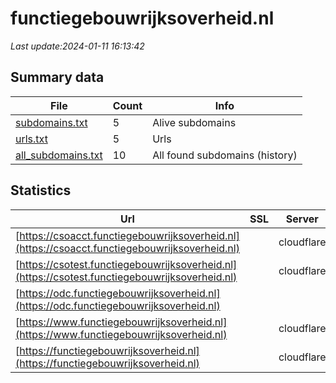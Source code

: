 # functiegebouwrijksoverheid.nl
*Last update:2024-01-11 16:13:42*
## Summary data
| File       | Count | Info |
|------------|-------|------|
|[subdomains.txt](/data/functiegebouwrijksoverheid/subdomains.txt)|5|Alive subdomains|
|[urls.txt](/data/functiegebouwrijksoverheid/urls.txt)|5|Urls|
|[all_subdomains.txt](/data/functiegebouwrijksoverheid/all_subdomains.txt)|10|All found subdomains (history)|
## Statistics
| Url | SSL | Server | Cookie | HSTS | CSP | XFO | XXP | RP | Tech |
|------------|-------|------|------|------|------|------|------|------|------|
|[https://csoacct.functiegebouwrijksoverheid.nl](https://csoacct.functiegebouwrijksoverheid.nl)| |cloudflare|:warning: |:white_check_mark: | | | | |:white_check_mark: | |Basic Cloudflare HST...| |
|[https://csotest.functiegebouwrijksoverheid.nl](https://csotest.functiegebouwrijksoverheid.nl)| |cloudflare|:warning: |:white_check_mark: | | | | |:white_check_mark: | |Basic Cloudflare HST...| |
|[https://odc.functiegebouwrijksoverheid.nl](https://odc.functiegebouwrijksoverheid.nl)| | | |:white_check_mark: | | | | |:white_check_mark: | |HSTS| |
|[https://www.functiegebouwrijksoverheid.nl](https://www.functiegebouwrijksoverheid.nl)| |cloudflare|:warning: |:white_check_mark: | | |:white_check_mark: | |:white_check_mark: | |:white_check_mark: | |Bloomreach Bootstrap...| |
|[https://functiegebouwrijksoverheid.nl](https://functiegebouwrijksoverheid.nl)| |cloudflare|:warning: |:white_check_mark: | | |:white_check_mark: | |:white_check_mark: | |:white_check_mark: | |Cloudflare HSTS| |